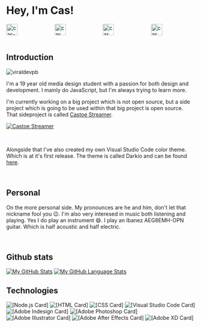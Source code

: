 # Hey, I'm Cas!
<div style="display: grid; grid-template-columns: repeat(4, 1fr); gap: 10px;">
  <a href="https://www.linkedin.com/in/cas-martens/" target="blank"><img align="left" src="https://img.shields.io/badge/LinkedIn-informational?style=for-the-badge&logo=LinkedIn&logoColor=white&color=0077B5" alt="cas-martens" height="30" /></a>
  <a href="https://www.behance.net/casmartens" target="blank"><img align="left" src="https://img.shields.io/badge/Behance-informational?style=for-the-badge&logo=Behance&logoColor=white&color=1769FF" alt="casmartens" height="30" /></a>
  <a href="https://www.instagram.com/cassieboy_2001/" target="blank"><img align="left" src="https://img.shields.io/badge/Instagram-informational?style=for-the-badge&logo=Instagram&logoColor=white&color=1769FF" alt="casmartens" height="30" /></a>
  <a href="mailto:devcassie@outlook.com" target="blank"><img align="left" src="https://img.shields.io/badge/Mail%20me-informational?style=for-the-badge&logo=Microsoft%20Outlook&logoColor=white&color=0078D4" alt="casmartens" height="30" /></a>
</div>
<br>

## Introduction
<p align="left"><img src="https://komarev.com/ghpvc/?username=devcassie&color=blue" alt="viraldevpb" /></p>
I'm a 19 year old media design student with a passion for both design and development. I mainly do JavaScript, but I'm always trying to learn more. 

I'm currently working on a big project which is not open source, but a side project which is going to be used within that big project is open source. That sideproject is called [Castoe Streamer](https://github.com/DevCassie/Castoe-Streamer).

[![Castoe Streamer](https://github-readme-stats.vercel.app/api/pin/?username=devcassie&repo=castoe-streamer)](https://github.com/devcassie/castoe-streamer)

<br>

Alongside that I've also created my own Visual Studio Code color theme. Which is at it's first release. The theme is called Darkio and can be found [here](https://marketplace.visualstudio.com/items?itemName=CasMartens.darkio).

<br>


## Personal
On the more personal side. My pronounces are he and him, don't let that nickname fool you 😉. I'm also very interesed in music both listening and playing. Yes I do play an instrument 😄. I play an Ibanez AEG8EMH-OPN guitar. Which is half acoustic and half electric.

<br>

## Github stats
[![My GitHub Stats](https://github-readme-stats.vercel.app/api/?username=devcassie&count_private=true&theme=default&showicons=true&hide=prs)]()
[![My GitHub Language Stats](https://github-readme-stats.vercel.app/api/top-langs/?username=devcassie&langs_count=2&theme=default&layout=compact)]()

## Technologies
![[Node.js Card]](https://img.shields.io/badge/NodeJS-Applications-informational?style=for-the-badge&logo=Node.js&logoColor=white&color=339933)
![[HTML Card]](https://img.shields.io/badge/HTML-Websites-informational?style=for-the-badge&logo=HTML5&logoColor=white&color=E34F26)
![[CSS Card]](https://img.shields.io/badge/CSS-Styling-informational?style=for-the-badge&logo=CSS3&logoColor=white&color=1572B6)
![[Visual Studio Code Card]](https://img.shields.io/badge/VS-Code-informational?style=for-the-badge&logo=visual%20studio%20code&logoColor=white&color=007ACC)
![[Adobe Indesign Card]](https://img.shields.io/badge/Adobe-inDesign-informational?style=for-the-badge&logo=Adobe%20inDesign&logoColor=white&color=FF3366)
![[Adobe Photoshop Card]](https://img.shields.io/badge/Adobe-Photoshop-informational?style=for-the-badge&logo=Adobe%20Photoshop&logoColor=white&color=31A8FF)
![[Adobe Illustrator Card]](https://img.shields.io/badge/Adobe-Illustrator-informational?style=for-the-badge&logo=Adobe%20Illustrator&logoColor=white&color=FF9A00)
![[Adobe After Effects Card]](https://img.shields.io/badge/Adobe-After%20Effects-informational?style=for-the-badge&logo=Adobe%20After%20Effects&logoColor=white&color=9999FF)
![[Adobe XD Card]](https://img.shields.io/badge/Adobe-XD-informational?style=for-the-badge&logo=Adobe%20XD&logoColor=white&color=FF61F6)